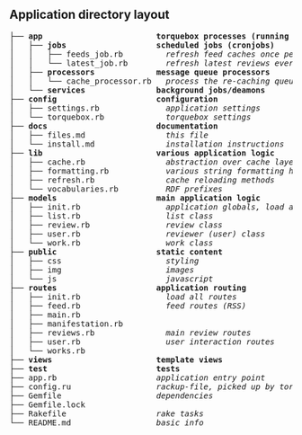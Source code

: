 ## Application directory layout
<pre>
├── <b>app</b>                        <b>torquebox processes (running independently)</b>
│   ├── <b>jobs</b>                   <b>scheduled jobs (cronjobs)</b>
│   │   ├── feeds_job.rb         <em>refresh feed caches once per day</em>
│   │   └── latest_job.rb        <em>refresh latest reviews every 15 min</em>
│   ├── <b>processors</b>             <b>message queue processors</b>
│   │   └── cache_processor.rb   <em>process the re-caching queue</em>
│   └── <b>services</b>               <b>background jobs/deamons</b>
├── <b>config</b>                     <b>configuration</b>
│   ├── settings.rb              <em>application settings</em>
│   └── torquebox.rb             <em>torquebox settings</em>
├── <b>docs</b>                       <b>documentation</b>
│   ├── files.md                 <em>this file</em>
│   └── install.md               <em>installation instructions</em>
├── <b>lib</b>                        <b>various application logic</b>
│   ├── cache.rb                 <em>abstraction over cache layer</em>
│   ├── formatting.rb            <em>various string formatting helpers</em>
│   ├── refresh.rb               <em>cache reloading methods</em>
│   └── vocabularies.rb          <em>RDF prefixes</em>
├── <b>models</b>                     <b>main application logic</b>
│   ├── init.rb                  <em>application globals, load all models</em>
│   ├── list.rb                  <em>list class</em>
│   ├── review.rb                <em>review class</em>
│   ├── user.rb                  <em>reviewer (user) class</em>
│   └── work.rb                  <em>work class</em>
├── <b>public</b>                     <b>static content</b>
│   ├── css                      <em>styling</em>
│   ├── img                      <em>images</em>
│   └── js                       <em>javascript</em>
├── <b>routes</b>                     <b>application routing</b>
│   ├── init.rb                  <em>load all routes</em>
│   ├── feed.rb                  <em>feed routes (RSS)</em>
│   ├── main.rb
│   ├── manifestation.rb
│   ├── reviews.rb               <em>main review routes</em>
│   ├── user.rb                  <em>user interaction routes</em>
│   └── works.rb
├── <b>views</b>                      <b>template views</b>
├── <b>test</b>                       <b>tests</b>
├── app.rb                     <em>application entry point</em>
├── config.ru                  <em>rackup-file, picked up by torquebox server</em>
├── Gemfile                    <em>dependencies</em>
├── Gemfile.lock
├── Rakefile                   <em>rake tasks</em>
└── README.md                  <em>basic info</em>
</pre>